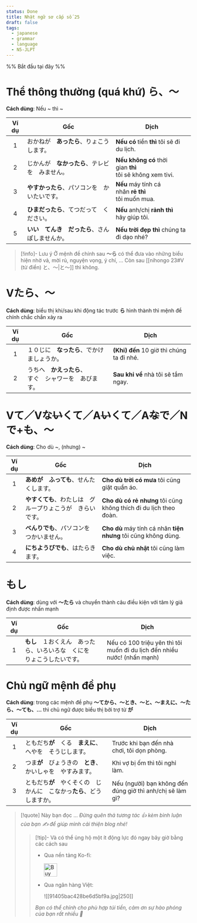 ```yaml
---
status: Done
title: Nhật ngữ sơ cấp số 25
draft: false
tags:
  - japanese
  - grammar
  - language
  - N5-JLPT
---
```

%% Bắt đầu tại đây %%
# Thể thông thường (quá khứ) ら、～
**Cách dùng**: Nếu ~ thì ~

| Ví dụ | Gốc                                            | Dịch                                                           |
|:-----:| ---------------------------------------------- | -------------------------------------------------------------- |
|   1   | おかねが　**あったら**、りょこうします。       | **Nếu có** tiền **thì** tôi sẽ đi du lịch.                     |
|   2   | じかんが　**なかったら**、テレビを　みません。 | **Nếu không có** thời gian **thì**  <br>tôi sẽ không xem tivi. |
|   3   | **やすかったら**、パソコンを　かいたいです。   | **Nếu** máy tính cá nhân **rẻ** **thì**  <br>tôi muốn mua.     |
|   4   | **ひまだったら**、てつだって　ください。       | **Nếu** anh/chị **rảnh thì**  <br>hãy giúp tôi.                |
|   5   | **いい　てんき　だったら**、さんぽしませんか。 | **Nếu trời đẹp thì** chúng ta  <br>đi dạo nhé?                 |

> [!info]- Lưu ý
> Ở mệnh đề chính sau **～ら** có thể đưa vào những biểu hiện nhờ vả, mời rủ, nguyện vọng, ý chí, … Còn sau [[nihongo 23#V (từ điển) と、～|と～]] thì không.

# Vたら、～
**Cách dùng**: biểu thị khi/sau khi động tác trước **ら** hình thành thì mệnh đề chính chắc chắn xảy ra

| Ví dụ | Gốc                                                        | Dịch                                      |
|:-----:| ---------------------------------------------------------- | ----------------------------------------- |
|   1   | １０じに　**なったら**、でかけましょうか。                 | **(Khi) đến** 10 giờ thì chúng ta đi nhé. |
|   2   | うちへ　**かえったら**、  <br>すぐ　シャワーを　あびます。 | **Sau khi về** nhà tôi sẽ tắm ngay.       |

# Vて／Vな~~い~~くて／A~~い~~くて／A~~な~~で／Nで+も、～
**Cách dùng**: Cho dù ~, (nhưng) ~

| Ví dụ | Gốc                             | Dịch                                                              |
| :---: | ------------------------------- | ----------------------------------------------------------------- |
|   1   | **あめが　ふっても**、せんたくします。           | **Cho dù trời có mưa** tôi cũng giặt quần áo.                     |
|   2   | **やすくても**、わたしは　グループりょこうが　きらいです。 | **Cho dù có rẻ nhưng** tôi cũng không thích đi du lịch theo đoàn. |
|   3   | **べんりでも**、パソコンを　つかいません。         | **Cho dù** máy tính cá nhân **tiện nhưng** tôi cũng không dùng.   |
|   4   | **にちようびでも**、はたらきます。             | **Cho dù chủ nhật** tôi cũng làm việc.                            |

# もし
**Cách dùng**: dùng với **～たら** và chuyển thành câu điều kiện với tâm lý giả định được nhấn mạnh

| Ví dụ | Gốc                                    | Dịch                                                                     |
| :---: | -------------------------------------- | ------------------------------------------------------------------------ |
|   1   | **もし**　１おくえん　あったら、いろいろな　くにを　りょこうしたいです。 | Nếu có 100 triệu yên thì tôi muốn đi du lịch đến nhiều nước! (nhấn mạnh) |

# Chủ ngữ mệnh đề phụ
**Cách dùng**: trong các mệnh đề phụ **～てから、～とき、～と、～まえに、～たら、～ても、…** thì chủ ngữ được biểu thị bởi trợ từ **が**

| Ví dụ | Gốc                                                                      | Dịch                                                      |
|:-----:| ------------------------------------------------------------------------ | --------------------------------------------------------- |
|   1   | ともだち**が**　くる　**まえに**、へやを　そうじします。                 | Trước khi bạn đến nhà chơi, tôi dọn phòng.                |
|   2   | つま**が**　びょうきの　**とき**、かいしゃを　やすみます。               | Khi vợ bị ốm thì tôi nghỉ làm.                            |
|   3   | ともだち**が**　やくそくの　じかんに　こなかっ**たら**、どう　しますか。 | Nếu (người) bạn không đến đúng giờ thì anh/chị sẽ làm gì? |

> [!quote] Này bạn đọc ...
> *Đừng quên thả tương tác 👍 kèm bình luận của bạn ✍️ để giúp mình cải thiện blog nhé!* 
> > [!tip]- Và có thể ủng hộ một ít động lực đó ngay bây giờ bằng các cách sau
> > - Qua nền tảng Ko-fi:
> > 
> >   <a href='https://ko-fi.com/M4M111S8CI' target='_blank'><img height='36' style='border:0px;height:36px;' src='https://storage.ko-fi.com/cdn/kofi3.png?v=3' border='0' alt='Buy Me a Coffee at ko-fi.com' /></a>
> > - Qua ngân hàng Việt:
> >   
> >   ![[91405bac428be6d5bf9a.jpg|250]]
> > 
> > *Bạn có thể chỉnh cho phù hợp túi tiền, cảm ơn sự hào phóng của bạn rất nhiều 🥰*